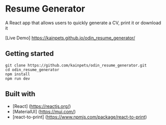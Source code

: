 # Resume Generator

A React app that allows users to quickly generate a CV, print it or download it

[Live Demo] https://kainpets.github.io/odin_resume_generator/

## Getting started

```
git clone https://github.com/kainpets/odin_resume_generator.git
cd odin_resume_generator
npm install
npm run dev
```

## Built with

- [React] (https://reactjs.org/)
- [MaterialUI] (https://mui.com/)
- [react-to-print] (https://www.npmjs.com/package/react-to-print)
